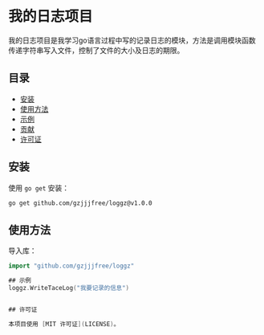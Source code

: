 # 我的日志项目
我的日志项目是我学习go语言过程中写的记录日志的模块，方法是调用模块函数传递字符串写入文件，控制了文件的大小及日志的期限。
## 目录

- [安装](#安装)
- [使用方法](#使用方法)
- [示例](#示例)
- [贡献](#贡献)
- [许可证](#许可证)
## 安装

使用 `go get` 安装：

```bash
go get github.com/gzjjjfree/loggz@v1.0.0
```
## 使用方法

导入库：

```go
import "github.com/gzjjjfree/loggz"

## 示例
loggz.WriteTaceLog("我要记录的信息")


## 许可证

本项目使用 [MIT 许可证](LICENSE)。
